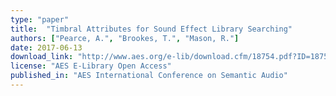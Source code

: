 ```yaml
---
type: "paper"
title:  "Timbral Attributes for Sound Effect Library Searching"
authors: ["Pearce, A.", "Brookes, T.", "Mason, R."]
date: 2017-06-13
download_link: "http://www.aes.org/e-lib/download.cfm/18754.pdf?ID=18754"
license: "AES E-Library Open Access"
published_in: "AES International Conference on Semantic Audio"
---
```

